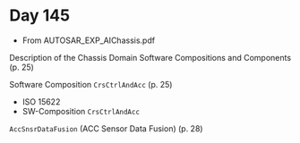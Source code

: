 # Day 145

* From AUTOSAR\_EXP\_AIChassis.pdf

Description of the Chassis Domain Software Compositions and Components (p. 25)

Software Composition `CrsCtrlAndAcc` (p. 25)
* ISO 15622
* SW-Composition `CrsCtrlAndAcc`

`AccSnsrDataFusion` (ACC Sensor Data Fusion) (p. 28)
